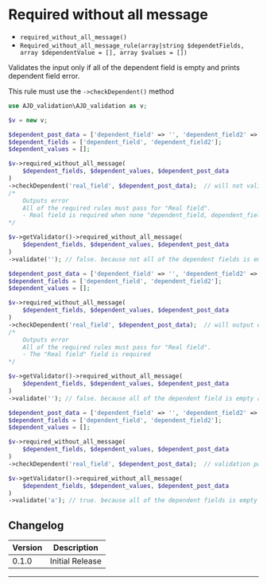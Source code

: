 # Required without all message

- `required_without_all_message()`
- `Required_without_all_message_rule(array|string $dependetFields, array $dependentValue = [], array $values = [])`

Validates the input only if all of the dependent field is empty and prints dependent field error.

This rule must use the `->checkDependent()` method

```php
use AJD_validation\AJD_validation as v;

$v = new v;

$dependent_post_data = ['dependent_field' => '', 'dependent_field2' => 'a', 'real_field' => ''];
$dependent_fields = ['dependent_field', 'dependent_field2'];
$dependent_values = [];

$v->required_without_all_message(
	$dependent_fields, $dependent_values, $dependent_post_data
)
->checkDependent('real_field', $dependent_post_data);  // will not validate because not all of the dependent fields is empty.
/*
	Outputs error
	All of the required rules must pass for "Real field".
  	- Real field is required when none "dependent_field, dependent_field2" are present.
*/

$v->getValidator()->required_without_all_message(
	$dependent_fields, $dependent_values, $dependent_post_data
)
->validate(''); // false. because not all of the dependent fields is empty.

$dependent_post_data = ['dependent_field' => '', 'dependent_field2' => '', 'real_field' => ''];
$dependent_fields = ['dependent_field', 'dependent_field2'];
$dependent_values = [];

$v->required_without_all_message(
	$dependent_fields, $dependent_values, $dependent_post_data
)
->checkDependent('real_field', $dependent_post_data);  // will output error because all of the dependent fields is empty and real field is empty.
/*
	Outputs error
	All of the required rules must pass for "Real field".
  	- The "Real field" field is required
*/

$v->getValidator()->required_without_all_message(
	$dependent_fields, $dependent_values, $dependent_post_data
)
->validate(''); // false. because all of the dependent field is empty and real field is empty.

$dependent_post_data = ['dependent_field' => '', 'dependent_field2' => '', 'real_field' => 'a'];
$dependent_fields = ['dependent_field', 'dependent_field2'];
$dependent_values = [];

$v->required_without_all_message(
	$dependent_fields, $dependent_values, $dependent_post_data
)
->checkDependent('real_field', $dependent_post_data);  // validation passes because all of the dependent fields is empty and real field is not empty.

$v->getValidator()->required_without_all_message(
	$dependent_fields, $dependent_values, $dependent_post_data
)
->validate('a'); // true. because all of the dependent fields is empty and real field is not empty.

```

## Changelog

Version | Description
--------|-------------
  0.1.0 | Initial Release

***
